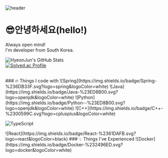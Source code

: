 <div>
  
  <!--Header-->
  ![header](https://capsule-render.vercel.app/api?type=waving&color=gradient&height=300&section=header&text=Good%20to%20see%20you%20%F0%9F%A4%97)
  
</div>

# 😎안녕하세요(hello!)
Always open mind!
<br/>
I'm developer from South Korea.

![HyeonJun's GitHub Stats](https://github-readme-stats.vercel.app/api?username=YIDEUNKIM&show_icons=true&theme=radical)
<br/>
[![Solved.ac Profile](http://mazassumnida.wtf/api/v2/generate_badge?boj=kye04250425)](https://solved.ac/kye04250425)

<br/>
### 🔥 Things I code with

<!-->![Spring](https://img.shields.io/badge/Spring-%236DB33F.svg?logo=spring&logoColor=white)
![Java](https://img.shields.io/badge/Java-%23ED8B00.svg?logo=openjdk&logoColor=white)
![Python](https://img.shields.io/badge/Python--%23ED8B00.svg?logo=openjdk&logoColor=white)
<!-->![C++](https://img.shields.io/badge/C++-%2300599C.svg?logo=cplusplus&logoColor=white)
![TypeScript](https://img.shields.io/badge/TypeScript-%233178C6.svg?logo=typescript&logoColor=white)
<!-->![React](https://img.shields.io/badge/React-%2361DAFB.svg?logo=react&logoColor=black)

### 💡 Things I've Experienced

![Docker](https://img.shields.io/badge/Docker-%232496ED.svg?logo=docker&logoColor=white)
